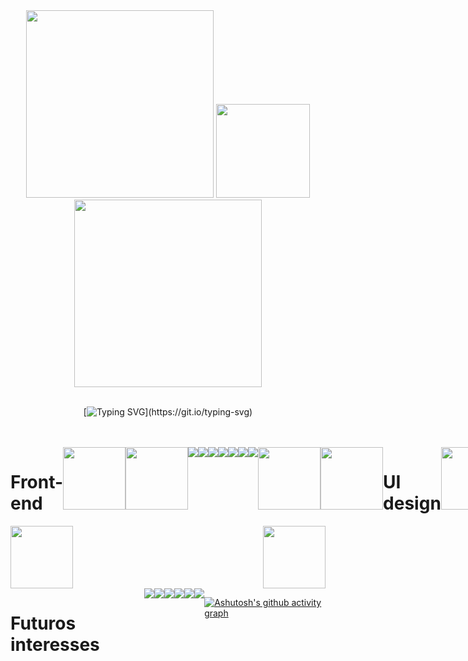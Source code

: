
<div align="center">
  
 <!-- [![Typing SVG](https://readme-typing-svg.herokuapp.com?font=New+Amsterdam&pause=1000&color=F7F7F7&center=true&vCenter=true&width=435&height=20&lines=Ol%C3%A1!+Seja+bem+vindo(a)+ao+meu+Github+%F0%9F%91%8B;Sou+programador+front-end+e+UI+designer.)](https://git.io/typing-svg)
<h1 style="font-weight: 600">Olá! Seja bem-vindo(a) ao meu Github👋</h1>
<p style="font-weight: 500">⚜️ Sou um estudante programador front-end e UI/UX ⚜️ </p>
  
  [![Typing SVG](https://readme-typing-svg.herokuapp.com?font=Fira+Code&weight=700&size=16&duration=3500&pause=1000&color=722EF7&center=true&vCenter=true&width=435&lines=Sou+Frond-end+developer+e+UI%2FUX+designer.)](https://git.io/typing-svg)
  --->
<img src="https://i.imgur.com/2D4vCIp.gif" width=300> 
<img src="https://i.imgur.com/l9cszhM.png&fidelity=grand" width=150> 
<img src="https://i.imgur.com/2D4vCIp.gif" width=300> 
<br>
<br>
  
  [![Typing SVG](https://readme-typing-svg.herokuapp.com?font=Cantata+One&pause=1000&color=F7F7F7&center=true&vCenter=true&width=435&height=20&lines=Desenvolvedor+Front+End+e+UI+Designer.)](https://git.io/typing-svg)
</div>

  <br>
  <br>
  
<div style="display: flex; justify-content: space-between;">  
  <!--<img src="https://github-readme-stats.vercel.app/api/top-langs/?username=vrmtdev&theme=blue-green" alt="Top Langs" />-->
  
<h1>Front-end</h1>
<div style="display: flex; justify-content: space-between;">
<img src="https://i.imgur.com/2D4vCIp.gif" width=100>
<img src="https://i.imgur.com/2D4vCIp.gif" width=100>
</div>

<img src="https://img.shields.io/badge/React-black?style=for-the-badge&logo=react&logoColor=white">
<img src="https://img.shields.io/badge/Bootstrap-black?style=for-the-badge&logo=bootstrap&logoColor=white">
<br>
<img src="https://img.shields.io/badge/Tailwind_CSS-black?style=for-the-badge&logo=tailwind-css&logoColor=white">
<img src="https://img.shields.io/badge/HTML5-black?style=for-the-badge&logo=html5&logoColor=white">
<img src="https://img.shields.io/badge/CSS3-black?style=for-the-badge&logo=css3&logoColor=white">
<br>
<img src="https://img.shields.io/badge/Sass-black?style=for-the-badge&logo=sass&logoColor=white">
<img src="https://img.shields.io/badge/JavaScript-black?style=for-the-badge&logo=javascript&logoColor=white">

<div style="display: flex; justify-content: space-between;">
<img src="https://i.imgur.com/2D4vCIp.gif" width=100>
<img src="https://i.imgur.com/2D4vCIp.gif" width=100>
</div>

<h1>UI design</h1>
<div style="display: flex; justify-content: space-between;">
<img src="https://i.imgur.com/2D4vCIp.gif" width=100>
<img src="https://i.imgur.com/2D4vCIp.gif" width=100>
</div>
<img src="https://img.shields.io/badge/Adobe%20Photoshop-black?style=for-the-badge&logo=Adobe%20Photoshop&logoColor=white">
<img src="https://img.shields.io/badge/Adobe%20Illustrator-black?style=for-the-badge&logo=adobe%20illustrator&logoColor=white">
<br>
<img src="https://img.shields.io/badge/Adobe%20after%20affects-black?style=for-the-badge&logo=Adobe%20after%20effects&logoColor=white">
<img src="https://img.shields.io/badge/Figma-black?style=for-the-badge&logo=figma&logoColor=white">
</div>
<div style="display: flex; justify-content: space-between;">
<img src="https://i.imgur.com/2D4vCIp.gif" width=100>
<img src="https://i.imgur.com/2D4vCIp.gif" width=100>
</div>

<!---
<div>
<img src="https://user-images.githubusercontent.com/74038190/229223263-cf2e4b07-2615-4f87-9c38-e37600f8381a.gif" width=400> 
</div>
--->
<div style="display: flex; justify-content: space-between;"> 
<h1> Futuros interesses </h1>

<img src="https://img.shields.io/badge/Angular-black?style=for-the-badge&logo=angular&logoColor=white">
<img src="https://img.shields.io/badge/Typescript-black?style=for-the-badge&logo=typescript&logoColor=white">
<br>
<img src="https://img.shields.io/badge/GraphQl-black?style=for-the-badge&logo=graphql&logoColor=white">
<img src="https://img.shields.io/badge/NextJS-black?style=for-the-badge&logo=nextjs&logoColor=white">
<br>
<img src="https://img.shields.io/badge/NodeJS-black?style=for-the-badge&logo=nodejs&logoColor=white">
<img src="https://img.shields.io/badge/MySQL-black?style=for-the-badge&logo=mysql&logoColor=white">
<!--
[![My Skills](https://skillicons.dev/icons?i=angular,typescript,graphql,nextjs,nodejs,mysql)](https://skillicons.dev)
-->

-------------------
  
[![Ashutosh's github activity graph](https://github-readme-activity-graph.vercel.app/graph?username=vrmtdev&bg_color=000000&color=ffffff&line=ffffff&point=3e3838&area=true&hide_border=true)](https://github.com/ashutosh00710/github-readme-activity-graph)

</div>
</div>
